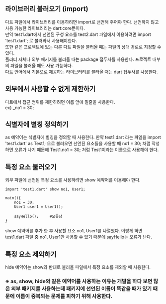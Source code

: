 ## 라이브러리 불러오기 (import)

다트 파일에서 라이브러리를 이용하려면 import로 선언해 주어야 한다. 선언하지 않고 사용 가능한 라이브러리는 dart:core뿐이다.  
만약 test1.dart에서 선언된 구성 요소를 test2.dart 파일에서 이용하려면 import 'test1.dart'; 로 불러와서 사용해야한다.  
또한 같은 프로젝트에 있는 다른 다트 파일을 불러올 때는 파일의 상대 경로로 지정할 수 있다.  
플러터 자체나 외부 패키지를 불러올 때는 package 접두사를 사용한다. 프로젝트 내부의 파일을 불러올 때도 사용 가능하다.  
다트 언어에서 기본으로 제공하는 라이브러리를 불러올 때는 dart 접두사를 사용한다.  

## 외부에서 사용할 수 없게 제한하기

다트에서 접근 범위를 제한하려면 이름 앞에 밑줄을 사용한다.  
ex) _no1 = 30;

## 식별자에 별칭 정의하기

as 예약어는 식별자에 별칭을 정의할 때 사용한다. 만약 test1.dart 라는 파일을 import 'test1.dart' as Test1; 으로 불러오면 선언된 요소들을 사용할 때 no1 = 30; 처럼 작성하면 오류가 나기 떄문에 Test1.no1 = 30; 처럼 Test1이라는 이름으로 사용해야 한다.

## 특정 요소 불러오기

외부 파일에 선언된 특정 요소를 사용하려면 show 예약어를 이용해야 한다.
```
import 'test1.dart' show no1, User1;

main(){
    no1 = 30;
    User1 user1 = User1();

    sayHello();     #오류남
}
```
show 예약어를 추가 한 후 사용할 요소 no1, User1를 나열했다. 이렇게 하면 test1.dart 파일 중 no1, User1만 사용할 수 있기 때문에 sayHello는 오류가 난다.

## 특정 요소 제외하기
hide 예약어는 show와 반대로 불러올 파일에서 특정 요소를 제외할 때 사용한다.

### &#8251; as, show, hide와 같은 예약어를 사용하는 이유는 개발을 하다 보면 많은 외부 패키지를 사용하는데 패키지에 선언된 이름이 똑같을 때가 있기 때문에 이름이 중복되는 문제를 피하기 위해 사용한다.

